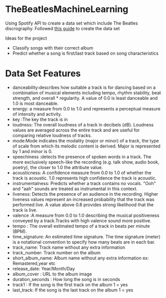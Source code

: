 # TheBeatlesMachineLearning
Using Spotify API to create a data set which include The Beatles discrography.
Followed [this guide](https://stmorse.github.io/journal/spotify-api.html) to create the data set

Ideas for the project<br />
* Classify songs with their correct album<br />
* Predict whether a song is first/last track based on song characteristics <br />
# Data Set Features <br />
* danceability:describes how suitable a track is for dancing based on a combination of musical elements including tempo, rhythm stability, beat strength, and overall * regularity. A value of 0.0 is least danceable and 1.0 is most danceable.	<br />
* energy: a measure from 0.0 to 1.0 and represents a perceptual measure of intensity and activity.<br />
* key	:The key the track is in<br />
* loudness: The overall loudness of a track in decibels (dB). Loudness values are averaged across the entire track and are useful for comparing relative loudness of tracks.<br />
* mode:Mode indicates the modality (major or minor) of a track, the type of scale from which its melodic content is derived. Major is represented by 1 and minor is 0.<br />
* speechiness	:detects the presence of spoken words in a track. The more exclusively speech-like the recording (e.g. talk show, audio book, poetry), the closer to 1.0 the attribute value. <br />
* acousticness: A confidence measure from 0.0 to 1.0 of whether the track is acoustic. 1.0 represents high confidence the track is acoustic.<br />
* instrumentalness: Predicts whether a track contains no vocals. "Ooh" and "aah" sounds are treated as instrumental in this context.<br />
* liveness: Detects the presence of an audience in the recording. Higher liveness values represent an increased probability that the track was performed live. A value above 0.8 provides strong likelihood that the track is live.<br />
* valence	:A measure from 0.0 to 1.0 describing the musical positiveness conveyed by a track.Tracks with high valence sound more positive.<br />
* tempo	: The overall estimated tempo of a track in beats per minute (BPM).<br />
* time_signature:	An estimated time signature. The time signature (meter) is a notational convention to specify how many beats are in each bar.<br />
* track_name: Track name without any extra information	<br />
* track_number: Track number on the album<br />
* short_album_name: Album name without any extra information ex: Remastered,year etc<br />
* release_date: Year/Month/Day<br />
* album_cover	: URL to the album image<br />
* duration_seconds : How long the song is in seconds<br />
* track1 : If the song is the first track on the album 1 = yes<br />
* last_track: If the song is the last track on the album 1 = yes<br />
